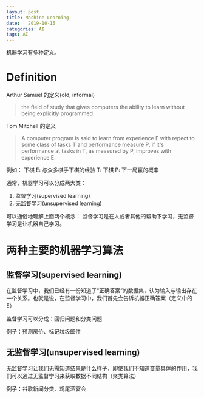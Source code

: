 ```yaml
---
layout: post
title: Machine Learning
date:   2019-10-15
categories: AI
tags: AI
---
```


机器学习有多种定义。

# Definition

Arthur Samuel 的定义(old, informal)

> the field of study that gives computers the ability to learn without being explicitly programmed.

Tom Mitchell 的定义

> A computer program is said to learn from experience E with repect to some class of tasks T and performance measure P, if it's performance at tasks in T, as measured by P, improves with experience E.

例如： 下棋
E: 与众多棋手下棋的经验
T: 下棋
P: 下一局赢的概率

通常，机器学习可以分成两大类：

1. 监督学习(supervised learning)
2. 无监督学习(unsupervised learning)

可以通俗地理解上面两个概念：
监督学习是在人或者其他的帮助下学习，无监督学习是让机器自己学习。

# 两种主要的机器学习算法

## 监督学习(supervised learning)

在监督学习中，我们已经有一份知道了“正确答案”的数据集，认为输入与输出存在一个关系。也就是说，在监督学习中，我们首先会告诉机器正确答案（定义中的E）

监督学习可以分成：回归问题和分类问题

例子：预测房价、标记垃圾邮件

## 无监督学习(unsupervised learning)

无监督学习让我们无需知道结果是什么样子，即使我们不知道变量具体的作用，我们可以通过无监督学习来获取数据不同结构（聚类算法）

例子：谷歌新闻分类、鸡尾酒宴会
